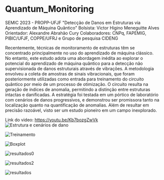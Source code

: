 # Quantum_Monitoring

SEMIC 2023 - PROPP-UFJF
"Detecção de Danos em Estruturas via Aprendizado de Máquina Quântico"
Bolsista: Victor Higino Meneguitte Alves 
Orientador: Alexandre Abrahão Cury 
Colaboradores: CNPq, FAPEMIG, PIBIC/UFJF, COPPE/UFRJ e Grupo de pesquisa CIDENG

Recentemente, técnicas de monitoramento de estruturas têm se concentrado principalmente no uso do aprendizado de máquina clássico. No entanto, este estudo adota uma abordagem inédita ao explorar o potencial do aprendizado de máquina quântico para a detecção não supervisionada de danos estruturais através de vibrações. A metodologia envolveu a coleta de amostras de sinais vibracionais, que foram posteriormente utilizadas como entrada para treinamento do circuito quântico por meio de um processo de otimização. O circuito resulta na geração de índices de anomalia, permitindo a distinção entre estruturas intactas e danificadas. A estratégia foi testada em um pórtico de laboratório com cenários de danos progressivos, e demonstrou ser promissora tanto na localização quanto na quantificação de anomalias. Além de resultar em precisão razoável, visto ser um estudo pioneiro em um campo inexplorado.

Link do video: https://youtu.be/Kb7bozgZwVk
![Estrutura e cenários de dano](https://github.com/Victor-Higino-Meneguitte-Alves/SEMIC2023_QuantumML/assets/147100243/6d321f1c-c5a4-4e22-92ae-a1340d7ebea2)

![Treinamento](https://github.com/Victor-Higino-Meneguitte-Alves/SEMIC2023_QuantumML/assets/147100243/f940e02e-8408-4eac-98fa-841ece3f195b)

![Boxplot](https://github.com/Victor-Higino-Meneguitte-Alves/SEMIC2023_QuantumML/assets/147100243/8d307333-3efc-4598-a1ab-14de69330d6e)

![resultados0](https://github.com/Victor-Higino-Meneguitte-Alves/SEMIC2023_QuantumML/assets/147100243/d4a10cb1-76cd-4a25-8ea1-fd0f52be9e24)

![resultados2](https://github.com/Victor-Higino-Meneguitte-Alves/SEMIC2023_QuantumML/assets/147100243/cd6b4528-3bc5-4919-af01-0c8059aa06cf)

![resultados](https://github.com/Victor-Higino-Meneguitte-Alves/SEMIC2023_QuantumML/assets/147100243/09962949-e34c-4b9a-b803-def2c85fbf5e)

